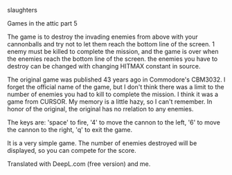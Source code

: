 slaughters

Games in the attic part 5

The game is to destroy the invading enemies from above with your cannonballs and try not to let them reach the bottom line of the screen. 1 enemy must be killed to complete the mission, and the game is over when the enemies reach the bottom line of the screen. the enemies you have to destroy can be changed with changing HITMAX constant in source.

The original game was published 43 years ago in Commodore's CBM3032. I forget the official name of the game, but I don't think there was a limit to the number of enemies you had to kill to complete the mission. I think it was a game from CURSOR. My memory is a little hazy, so I can't remember. In honor of the original, the original has no rrelation to any enemies.

The keys are: 'space' to fire, '4' to move the cannon to the left, '6' to move the cannon to the right, 'q' to exit the game. 

It is a very simple game. The number of enemies destroyed will be displayed, so you can compete for the score.

Translated with DeepL.com (free version) and me.
